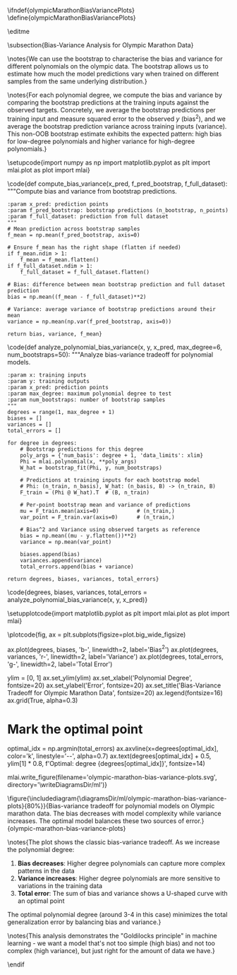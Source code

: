 \ifndef{olympicMarathonBiasVariancePlots}
\define{olympicMarathonBiasVariancePlots}

\editme

\subsection{Bias-Variance Analysis for Olympic Marathon Data}

\notes{We can use the bootstrap to characterise the bias and variance for different polynomials on the olympic data. The bootstrap allows us to estimate how much the model predictions vary when trained on different samples from the same underlying distribution.}

\notes{For each polynomial degree, we compute the bias and variance by comparing the bootstrap predictions at the training inputs against the observed targets. Concretely, we average the bootstrap predictions per training input and measure squared error to the observed $y$ (bias$^2$), and we average the bootstrap prediction variance across training inputs (variance). This non-OOB bootstrap estimate exhibits the expected pattern: high bias for low-degree polynomials and higher variance for high-degree polynomials.}

\setupcode{import numpy as np
import matplotlib.pyplot as plt
import mlai.plot as plot
import mlai}

\code{def compute_bias_variance(x_pred, f_pred_bootstrap, f_full_dataset):
    """Compute bias and variance from bootstrap predictions.
    
    :param x_pred: prediction points
    :param f_pred_bootstrap: bootstrap predictions (n_bootstrap, n_points)
    :param f_full_dataset: prediction from full dataset
    """
    # Mean prediction across bootstrap samples
    f_mean = np.mean(f_pred_bootstrap, axis=0)
    
    # Ensure f_mean has the right shape (flatten if needed)
    if f_mean.ndim > 1:
        f_mean = f_mean.flatten()
    if f_full_dataset.ndim > 1:
        f_full_dataset = f_full_dataset.flatten()
    
    # Bias: difference between mean bootstrap prediction and full dataset prediction
    bias = np.mean((f_mean - f_full_dataset)**2)
    
    # Variance: average variance of bootstrap predictions around their mean
    variance = np.mean(np.var(f_pred_bootstrap, axis=0))
    
    return bias, variance, f_mean}

\code{def analyze_polynomial_bias_variance(x, y, x_pred, max_degree=6, num_bootstraps=50):
    """Analyze bias-variance tradeoff for polynomial models.
    
    :param x: training inputs
    :param y: training outputs  
    :param x_pred: prediction points
    :param max_degree: maximum polynomial degree to test
    :param num_bootstraps: number of bootstrap samples
    """
    degrees = range(1, max_degree + 1)
    biases = []
    variances = []
    total_errors = []
    
    for degree in degrees:
        # Bootstrap predictions for this degree
        poly_args = {'num_basis': degree + 1, 'data_limits': xlim}
        Phi = mlai.polynomial(x, **poly_args)
        W_hat = bootstrap_fit(Phi, y, num_bootstraps)

        # Predictions at training inputs for each bootstrap model
        # Phi: (n_train, n_basis), W_hat: (n_basis, B) -> (n_train, B)
        F_train = (Phi @ W_hat).T  # (B, n_train)

        # Per-point bootstrap mean and variance of predictions
        mu = F_train.mean(axis=0)            # (n_train,)
        var_point = F_train.var(axis=0)      # (n_train,)

        # Bias^2 and Variance using observed targets as reference
        bias = np.mean((mu - y.flatten())**2)
        variance = np.mean(var_point)

        biases.append(bias)
        variances.append(variance)
        total_errors.append(bias + variance)
        
    return degrees, biases, variances, total_errors}

\code{degrees, biases, variances, total_errors = analyze_polynomial_bias_variance(x, y, x_pred)}

\setupplotcode{import matplotlib.pyplot as plt
import mlai.plot as plot
import mlai}

\plotcode{fig, ax = plt.subplots(figsize=plot.big_wide_figsize)

ax.plot(degrees, biases, 'b-', linewidth=2, label='Bias$^2$')
ax.plot(degrees, variances, 'r-', linewidth=2, label='Variance')
ax.plot(degrees, total_errors, 'g-', linewidth=2, label='Total Error')

ylim = [0, 1]
ax.set_ylim(ylim)
ax.set_xlabel('Polynomial Degree', fontsize=20)
ax.set_ylabel('Error', fontsize=20)
ax.set_title('Bias-Variance Tradeoff for Olympic Marathon Data', fontsize=20)
ax.legend(fontsize=16)
ax.grid(True, alpha=0.3)

# Mark the optimal point
optimal_idx = np.argmin(total_errors)
ax.axvline(x=degrees[optimal_idx], color='k', linestyle='--', alpha=0.7)
ax.text(degrees[optimal_idx] + 0.5, ylim[1] * 0.8, 
        f'Optimal: degree {degrees[optimal_idx]}', fontsize=14)

mlai.write_figure(filename='olympic-marathon-bias-variance-plots.svg', 
                  directory='\writeDiagramsDir/ml')}

\figure{\includediagram{\diagramsDir/ml/olympic-marathon-bias-variance-plots}{80%}}{Bias-variance tradeoff for polynomial models on Olympic marathon data. The bias decreases with model complexity while variance increases. The optimal model balances these two sources of error.}{olympic-marathon-bias-variance-plots}

\notes{The plot shows the classic bias-variance tradeoff. As we increase the polynomial degree:

1. **Bias decreases**: Higher degree polynomials can capture more complex patterns in the data
2. **Variance increases**: Higher degree polynomials are more sensitive to variations in the training data
3. **Total error**: The sum of bias and variance shows a U-shaped curve with an optimal point

The optimal polynomial degree (around 3-4 in this case) minimizes the total generalization error by balancing bias and variance.}

\notes{This analysis demonstrates the "Goldilocks principle" in machine learning - we want a model that's not too simple (high bias) and not too complex (high variance), but just right for the amount of data we have.}


\endif
